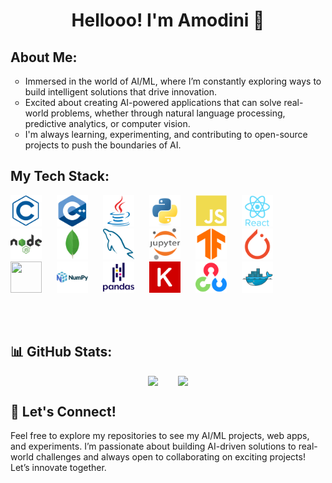 <h1 align="center">Hellooo! I'm Amodini 👋</h1>

<h2> About Me:</h2>
<ul type="circle">
  <li>Immersed in the world of AI/ML, where I’m constantly exploring ways to build intelligent solutions that drive innovation. </li>
  <li>Excited about creating AI-powered applications that can solve real-world problems, whether through natural language processing, predictive analytics, or computer vision. </li>
  <li>I'm always learning, experimenting, and contributing to open-source projects to push the boundaries of AI. </li>
</ul>

<h2> My Tech Stack:</h2>
<!-- Programming Languages -->
<img height="50px" width="50px" src="https://raw.githubusercontent.com/devicons/devicon/master/icons/c/c-line.svg" style="margin-right: 20px;"/>
<img height="50px" width="50px" src="https://raw.githubusercontent.com/devicons/devicon/master/icons/cplusplus/cplusplus-original.svg" style="margin-right: 20px;"/>
<img height="50px" width="50px" src="https://raw.githubusercontent.com/devicons/devicon/master/icons/java/java-original.svg" style="margin-right: 20px;"/>
<img height="50px" width="50px" src="https://raw.githubusercontent.com/devicons/devicon/master/icons/python/python-original.svg" style="margin-right: 20px;"/>
<img height="50px" width="50px" src="https://raw.githubusercontent.com/devicons/devicon/master/icons/javascript/javascript-plain.svg" style="margin-right: 20px;"/>
<img height="50px" width="50px" src="https://raw.githubusercontent.com/devicons/devicon/master/icons/react/react-original-wordmark.svg" style="margin-right: 20px;"/>
<img height="50px" width="50px" src="https://raw.githubusercontent.com/devicons/devicon/master/icons/nodejs/nodejs-original-wordmark.svg" style="margin-right: 20px;"/>
<img height="50px" width="50px" src="https://raw.githubusercontent.com/devicons/devicon/master/icons/mongodb/mongodb-original.svg" style="margin-right: 20px;"/>

<!-- Databases & Tools -->
<img height="50px" width="50px" src="https://raw.githubusercontent.com/devicons/devicon/master/icons/mysql/mysql-original.svg" style="margin-right: 20px;"/>
<img height="50px" width="50px" src="https://raw.githubusercontent.com/devicons/devicon/master/icons/jupyter/jupyter-original-wordmark.svg" style="margin-right: 20px;"/>

<!-- AI/ML & Data Science -->
<img height="50px" width="50px" src="https://raw.githubusercontent.com/devicons/devicon/master/icons/tensorflow/tensorflow-original.svg" style="margin-right: 20px;" />
<img height="50px" width="50px" src="https://raw.githubusercontent.com/devicons/devicon/master/icons/pytorch/pytorch-original.svg" style="margin-right: 20px;" />
<img height="50px" width="50px" src="https://upload.wikimedia.org/wikipedia/commons/0/05/Scikit_learn_logo_small.svg" style="margin-right: 20px;" />
<img height="50px" width="50px" src="https://raw.githubusercontent.com/devicons/devicon/master/icons/numpy/numpy-original-wordmark.svg" style="margin-right: 20px;" />
<img height="50px" width="50px" src="https://raw.githubusercontent.com/devicons/devicon/master/icons/pandas/pandas-original-wordmark.svg" style="margin-right: 20px;"/>
<img height="50px" width="50px" src="https://raw.githubusercontent.com/devicons/devicon/master/icons/keras/keras-original.svg" style="margin-right: 20px;" />
<img height="50px" width="50px" src="https://raw.githubusercontent.com/devicons/devicon/master/icons/opencv/opencv-original.svg" style="margin-right: 20px;" />

<!-- MLOps Tools -->
<img height="50px" width="50px" src="https://raw.githubusercontent.com/devicons/devicon/master/icons/docker/docker-original.svg" style="margin-right: 20px;" />

<br><br>

<h2>📊 GitHub Stats:</h2>
<div style="display: flex; justify-content: center; gap: 2rem;">
  <img src="https://github-readme-stats.vercel.app/api?username=amodinii&theme=dark&show_icons=true&count_private=true" />
  <img src="https://github-readme-stats.vercel.app/api/top-langs/?username=amodinii&theme=dark&layout=compact">
</div>

<h2>🔗 Let's Connect!</h2>
<p>Feel free to explore my repositories to see my AI/ML projects, web apps, and experiments. I’m passionate about building AI-driven solutions to real-world challenges and always open to collaborating on exciting projects! Let’s innovate together. </p>
